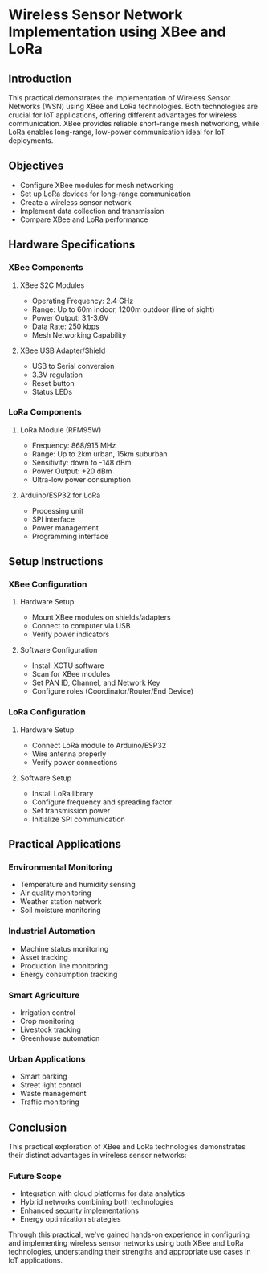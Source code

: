 # Wireless Sensor Network Implementation using XBee and LoRa

## Introduction
This practical demonstrates the implementation of Wireless Sensor Networks (WSN) using XBee and LoRa technologies. Both technologies are crucial for IoT applications, offering different advantages for wireless communication. XBee provides reliable short-range mesh networking, while LoRa enables long-range, low-power communication ideal for IoT deployments.

## Objectives
- Configure XBee modules for mesh networking
- Set up LoRa devices for long-range communication
- Create a wireless sensor network
- Implement data collection and transmission
- Compare XBee and LoRa performance

## Hardware Specifications

### XBee Components
1. XBee S2C Modules
   - Operating Frequency: 2.4 GHz
   - Range: Up to 60m indoor, 1200m outdoor (line of sight)
   - Power Output: 3.1-3.6V
   - Data Rate: 250 kbps
   - Mesh Networking Capability

2. XBee USB Adapter/Shield
   - USB to Serial conversion
   - 3.3V regulation
   - Reset button
   - Status LEDs

### LoRa Components
1. LoRa Module (RFM95W)
   - Frequency: 868/915 MHz
   - Range: Up to 2km urban, 15km suburban
   - Sensitivity: down to -148 dBm
   - Power Output: +20 dBm
   - Ultra-low power consumption

2. Arduino/ESP32 for LoRa
   - Processing unit
   - SPI interface
   - Power management
   - Programming interface



## Setup Instructions

### XBee Configuration
1. Hardware Setup
   - Mount XBee modules on shields/adapters
   - Connect to computer via USB
   - Verify power indicators

2. Software Configuration
   - Install XCTU software
   - Scan for XBee modules
   - Set PAN ID, Channel, and Network Key
   - Configure roles (Coordinator/Router/End Device)

### LoRa Configuration
1. Hardware Setup
   - Connect LoRa module to Arduino/ESP32
   - Wire antenna properly
   - Verify power connections

2. Software Setup
   - Install LoRa library
   - Configure frequency and spreading factor
   - Set transmission power
   - Initialize SPI communication

## Practical Applications

### Environmental Monitoring
- Temperature and humidity sensing
- Air quality monitoring
- Weather station network
- Soil moisture monitoring

### Industrial Automation
- Machine status monitoring
- Asset tracking
- Production line monitoring
- Energy consumption tracking

### Smart Agriculture
- Irrigation control
- Crop monitoring
- Livestock tracking
- Greenhouse automation

### Urban Applications
- Smart parking
- Street light control
- Waste management
- Traffic monitoring

## Conclusion

This practical exploration of XBee and LoRa technologies demonstrates their distinct advantages in wireless sensor networks:


### Future Scope
- Integration with cloud platforms for data analytics
- Hybrid networks combining both technologies
- Enhanced security implementations
- Energy optimization strategies

Through this practical, we've gained hands-on experience in configuring and implementing wireless sensor networks using both XBee and LoRa technologies, understanding their strengths and appropriate use cases in IoT applications.

